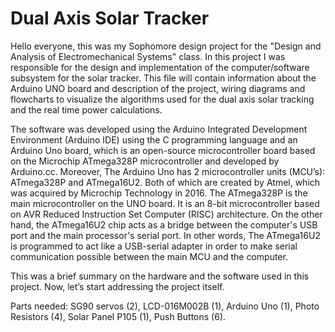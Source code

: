 # Dual Axis Solar Tracker

Hello everyone, this was my Sophomore design project for the "Design and Analysis of Electromechanical Systems" class. In this project I was responsible for the design
and implementation of the computer/software subsystem for the solar tracker. This file will contain information about the Arduino UNO board and description
of the project, wiring diagrams and flowcharts to visualize the algorithms used for the dual axis solar tracking and the real time power calculations.

The software was developed using the Arduino Integrated Development Environment (Arduino IDE) using the C programming language and an Arduino Uno board, which is
an open-source microcontroller board based on the Microchip ATmega328P microcontroller and developed by Arduino.cc. Moreover, The Arduino Uno has
2 microcontroller units (MCU’s): ATmega328P and ATmega16U2. Both of which are created by Atmel, which was acquired by Microchip Technology in 2016.
The ATmega328P is the main microcontroller on the UNO board. It is an 8-bit microcontroller based on AVR Reduced Instruction Set Computer (RISC) architecture.
On the other hand, the ATmega16U2 chip acts as a bridge between the computer's USB port and the main processor's serial port.
In other words, The ATmega16U2 is programmed to act like a USB-serial adapter in order to make serial communication possible between the main MCU and the computer.

This was a brief summary on the hardware and the software used in this project. Now, let’s start addressing the project itself.

Parts needed: SG90 servos (2), LCD-016M002B (1), Arduino Uno (1), Photo Resistors (4), Solar Panel P105 (1), Push Buttons (6).

